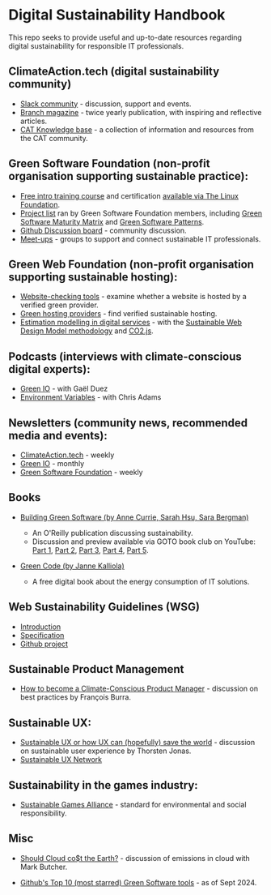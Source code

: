 # Digital Sustainability Handbook
This repo seeks to provide useful and up-to-date resources regarding digital sustainability for responsible IT professionals.

## ClimateAction.tech (digital sustainability community)

- [Slack community](https://climateaction.tech/) - discussion, support and events.
- [Branch magazine](https://climateaction.tech/projects/branch-magazine/) - twice yearly publication, with inspiring and reflective articles. 
- [CAT Knowledge base](https://climateaction.tech/blog/meet-the-cat-knowledge-base-a-resource-that-supports-community-learning-and-action/) - a collection of information and resources from the CAT community.

## Green Software Foundation (non-profit organisation supporting sustainable practice):
- [Free intro training course](https://learn.greensoftware.foundation/) and certification [available via The Linux Foundation](https://training.linuxfoundation.org/training/green-software-for-practitioners-lfc131/).
- [Project list](https://wiki.greensoftware.foundation/governance/projects) ran by Green Software Foundation members, including [Green Software Maturity Matrix](https://maturity-matrix.greensoftware.foundation/gsmm/) and [Green Software Patterns](https://patterns.greensoftware.foundation/catalog/).
- [Github Discussion board](https://github.com/orgs/Green-Software-Foundation/discussions) - community discussion.
- [Meet-ups](https://www.meetup.com/pro/gsf/) - groups to support and connect sustainable IT professionals.

## Green Web Foundation (non-profit organisation supporting sustainable hosting):

- [Website-checking tools](https://www.thegreenwebfoundation.org/tools/#website-checks) - examine whether a website is hosted by a verified green provider.
- [Green hosting providers](https://www.thegreenwebfoundation.org/tools/directory/) - find verified sustainable hosting.
- [Estimation modelling in digital services](https://www.thegreenwebfoundation.org/tools/#carbon-metrics) - with the [Sustainable Web Design Model methodology](https://sustainablewebdesign.org/estimating-digital-emissions/) and [CO2.js](https://www.thegreenwebfoundation.org/news/curious-about-driving-the-transition-to-a-fossil-free-internet-heres-how-co2-js-can-help/).


## Podcasts (interviews with climate-conscious digital experts):
- [Green IO](https://podcasts.castplus.fm/greenio) - with Gaël Duez
- [Environment Variables](https://podcasts.castplus.fm/environment-variables) - with Chris Adams

## Newsletters (community news, recommended media and events):
- [ClimateAction.tech](https://climateaction.tech/) - weekly
- [Green IO](https://greenio.tech/) - monthly
- [Green Software Foundation](https://learn.greensoftware.foundation/) - weekly

## Books
- [Building Green Software (by Anne Currie, Sarah Hsu, Sara Bergman)](https://www.oreilly.com/library/view/building-green-software/9781098150617/)
  - An O'Reilly publication discussing sustainability.
  - Discussion and preview available via GOTO book club on YouTube: [Part 1](https://www.youtube.com/watch?v=Ez8cqoSRVsA), [Part 2](https://www.youtube.com/watch?v=0ISWoTtproY), [Part 3](https://www.youtube.com/watch?v=zdI126LzaZQ), [Part 4](https://www.youtube.com/watch?v=BRFYQstye_U), [Part 5](https://www.youtube.com/watch?v=dzvTlhPXvfE).

- [Green Code (by Janne Kalliola)](https://www.exove.com/green-code/)
  - A free digital book about the energy consumption of IT solutions.

## Web Sustainability Guidelines (WSG)
- [Introduction](https://w3c.github.io/sustyweb/intro.html)
- [Specification](https://w3c.github.io/sustyweb/)
- [Github project](https://github.com/w3c/sustyweb/)

## Sustainable Product Management
- [How to become a Climate-Conscious Product Manager](https://www.youtube.com/watch?v=9RisfJhzU50) - discussion on best practices by François Burra.

## Sustainable UX:
- [Sustainable UX or how UX can (hopefully) save the world](https://www.youtube.com/watch?v=eT6nUm-JsTM) - discussion on sustainable user experience by Thorsten Jonas.
- [Sustainable UX Network](https://sustainableuxnetwork.com/)

## Sustainability in the games industry:
- [Sustainable Games Alliance](https://sustainablegamesalliance.org/standard/read-the-standard/) - standard for environmental and social responsibility.

## Misc
- [Should Cloud co$t the Earth?](https://www.youtube.com/watch?v=cqfeEe4z67A) - discussion of emissions in cloud with Mark Butcher.

- [Github's Top 10 (most starred) Green Software tools](https://github.blog/open-source/social-impact/the-10-best-tools-to-green-your-software/) - as of Sept 2024.